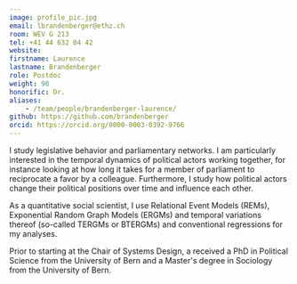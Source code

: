 ```yaml
---
image: profile_pic.jpg
email: lbrandenberger@ethz.ch
room: WEV G 213
tel: +41 44 632 04 42
website:
firstname: Laurence
lastname: Brandenberger
role: Postdoc
weight: 90
honorific: Dr.
aliases:
    - /team/people/brandenberger-laurence/
github: https://github.com/brandenberger
orcid: https://orcid.org/0000-0003-0392-9766
---
```


I study legislative behavior and parliamentary networks. I am particularly interested in the temporal dynamics of political actors working together, for instance looking at how long it takes for a member of parliament to reciprocate a favor by a colleague. Furthermore, I study how political actors change their political positions over time and influence each other.

As a quantitative social scientist, I use Relational Event Models (REMs), Exponential Random Graph Models (ERGMs) and temporal variations thereof (so-called TERGMs or BTERGMs) and conventional regressions for my analyses.

Prior to starting at the Chair of Systems Design, a received a PhD in Political Science from the University of Bern and a Master's degree in Sociology from the University of Bern.
